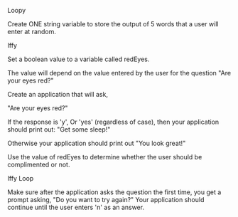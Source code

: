 Loopy 

Create ONE string variable to store the output of 5 words that a user will enter at random.

Iffy 

Set a boolean value to a variable called redEyes.

The value will depend on the value entered by the user for the question "Are your eyes red?"


Create an application that will ask,

"Are your eyes red?"

If the response is 'y', Or 'yes' (regardless of case), then your application should print out: 
"Get some sleep!"


Otherwise your application should print out "You look great!"

Use the value of redEyes to determine whether the user should be complimented or not. 

Iffy Loop 

Make sure after the application asks the question the first time, you get a prompt asking, 
"Do you want to try again?"
Your application should continue until the user enters 'n' as an answer.

